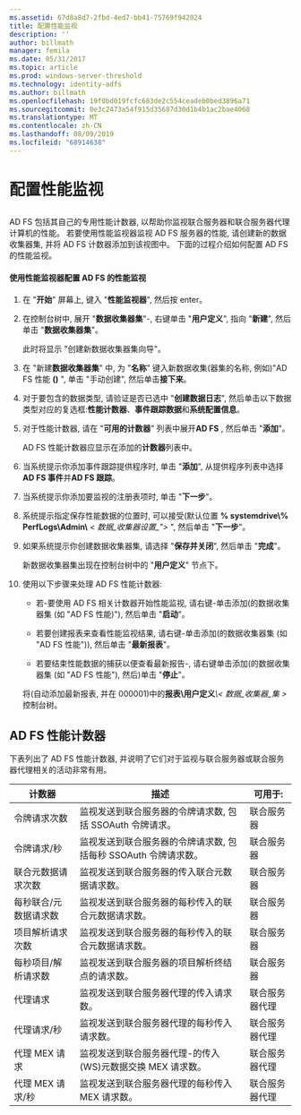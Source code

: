 ```yaml
---
ms.assetid: 67d8a8d7-2fbd-4ed7-bb41-75769f942024
title: 配置性能监视
description: ''
author: billmath
manager: femila
ms.date: 05/31/2017
ms.topic: article
ms.prod: windows-server-threshold
ms.technology: identity-adfs
ms.author: billmath
ms.openlocfilehash: 19f0bd019fcfc683de2c554ceadeb0bed3896a71
ms.sourcegitcommit: 0e3c2473a54f915d35687d30d1b4b1ac2bae4068
ms.translationtype: MT
ms.contentlocale: zh-CN
ms.lasthandoff: 08/09/2019
ms.locfileid: "68914638"
---
```

# <a name="configure-performance-monitoring"></a>配置性能监视
  
## <a name="bkmk_ConfigurePerfMon"></a>  
AD FS 包括其自己的专用性能计数器, 以帮助你监视联合服务器和联合服务器代理计算机的性能。 若要使用性能监视器监视 AD FS 服务器的性能, 请创建新的数据收集器集, 并将 AD FS 计数器添加到该视图中。 下面的过程介绍如何配置 AD FS 的性能监视。  
  
#### <a name="to-configure-performance-monitoring-for-ad-fs-using-performance-monitor"></a>使用性能监视器配置 AD FS 的性能监视  
  
1. 在 "**开始**" 屏幕上, 键入 "**性能监视器**", 然后按 enter。  
  
2. 在控制台树中, 展开 "**数据收集器集**"\-, 右键单击 "**用户定义**", 指向 "**新建**", 然后单击 "**数据收集器集**"。  
  
   此时将显示 "创建新数据收集器集向导"。  
  
3. 在 "新建**数据收集器集**" 中, 为 "**名称**" 键入新数据收集\(器集的名称, 例如\)"AD FS 性能 **\(\)** ", 单击 "手动创建", 然后单击**接下来**。  
  
4. 对于要包含的数据类型, 请验证是否已选中 "**创建数据日志**", 然后单击以下数据类型对应的复选框:**性能计数器**、**事件跟踪数据**和**系统配置信息**。  
  
5. 对于性能计数器, 请在 "**可用的计数器**" 列表中展开**AD FS** , 然后单击 "**添加**"。  
  
   AD FS 性能计数器应显示在添加的**计数器**列表中。  
  
6. 当系统提示你添加事件跟踪提供程序时, 单击 "**添加**", 从提供程序列表中选择**AD FS 事件**并**AD FS 跟踪**。  
  
7. 当系统提示你添加要监视的注册表项时, 单击 "**下一步**"。  
  
8. 系统提示指定保存性能数据的位置时, 可以接受\(默认位置 **% systemdrive\\% PerfLogs\\Admin\\** _< 数据\_收集器设置\_">_ ", 然后单击 "**下一步**"。  
  
9. 如果系统提示你创建数据收集器集, 请选择 "**保存并关闭**", 然后单击 "**完成**"。  
  
    新数据收集器集出现在控制台树中的 "**用户定义**" 节点下。  
  
10. 使用以下步骤来处理 AD FS 性能计数器:  
  
    -   若\-要使用 AD FS 相关计数器开始性能监视, 请右键\-单击添加\(的数据收集器集 (如 "AD FS 性能\)"), 然后单击 "**启动**"。  
  
    -   若要创建报表来查看性能监视结果, 请右键\-单击添加\(的数据收集器集 (如 "AD FS 性能"\)), 然后单击 "**最新报表**"。  
  
    -   若要结束性能数据的捕获以便查看最新报告\-, 请右键单击添加\(的数据收集器集 (如 "AD FS 性能"), 然后\)单击 "**停止**"。  
  
    将\(自动添加最新报表, 并在 000001\)中的**报表\\用户定义**<em>\\< 数据\_收集器\_集 ></em>控制台树。  
  
## <a name="ad-fs-performance-counters"></a>AD FS 性能计数器  
下表列出了 AD FS 性能计数器, 并说明了它们对于监视与联合服务器或联合服务器代理相关的活动非常有用。  
  
|计数器|描述|可用于: 
|-----------|---------------|------------------- 
|令牌请求次数|监视发送到联合服务器的令牌请求数, 包括 SSOAuth 令牌请求。|联合服务器 
|令牌请求\/秒|监视发送到联合服务器的令牌请求数, 包括每秒 SSOAuth 令牌请求数。|联合服务器  
|联合元数据请求次数|监视发送到联合服务器的传入联合元数据请求数。|联合服务器  
|每秒联合\/元数据请求数|监视发送到联合服务器的每秒传入的联合元数据请求数。|联合服务器  
|项目解析请求次数|监视发送到联合服务器的每秒传入的联合元数据请求数。|联合服务器  
|每秒项目\/解析请求数|监视发送到联合服务器的项目解析终结点的请求数。|联合服务器  
|代理请求|监视发送到联合服务器代理的传入请求数。|联合服务器代理  
|代理请求\/秒|监视发送到联合服务器代理的每秒传入请求数。|联合服务器代理  
|代理 MEX 请求|监视发送到联合服务器代理\-的传入\(WS\)元数据交换 MEX 请求数。|联合服务器代理 
|代理 MEX 请求\/秒|监视发送到联合服务器代理的每秒传入 MEX 请求数。|联合服务器代理  
  

